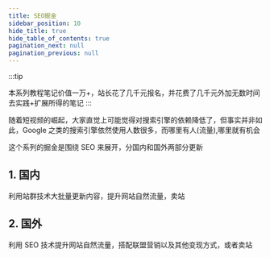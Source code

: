 ```yaml
---
title: SEO掘金
sidebar_position: 10
hide_title: true
hide_table_of_contents: true
pagination_next: null
pagination_previous: null
---
```


:::tip

本系列教程笔记价值一万+，站长花了几千元报名，并花费了几千元外加无数时间去实践+扩展所得的笔记
:::

随着短视频的崛起，大家直觉上可能觉得对搜索引擎的依赖降低了，但事实并非如此，Google 之类的搜索引擎依然使用人数很多，而哪里有人(流量),哪里就有机会

这个系列的掘金是围绕 SEO 来展开，分国内和国外两部分更新

## 1. 国内

利用站群技术大批量更新内容，提升网站自然流量，卖站

## 2. 国外

利用 SEO 技术提升网站自然流量，搭配联盟营销以及其他变现方式，或者卖站
